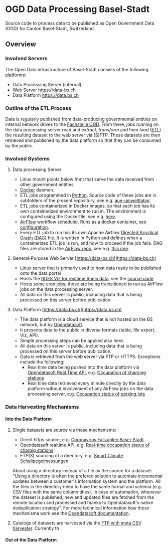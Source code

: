 # OGD Data Processing Basel-Stadt
Source code to process data to be published as Open Government Data (OGD) for Canton Basel-Stadt, Switzerland

## Overview
### Involved Servers
The Open Data infrastructure of Basel-Stadt consists of the following platforms:
- Data Processing Server (internal)
- Web Server https://data-bs.ch
- Data Platform  https://data.bs.ch

### Outline of the ETL Process
Data is regularly published from data-producing governmental entities on internal network drives to the [Fachstelle OGD](https://opendata.bs.ch). From there, jobs running on the data processing server read and _extract_, _transform_ and then _load_ ([ETL](https://en.wikipedia.org/wiki/Extract,_transform,_load)) the resulting dataset to the web server via (S)FTP. These datasets are then retrieved and published by the data platform so that they can be consumed by the public. 

### Involved Systems

1. Data processing Server
    - Linux mount points below /mnt that serve the data received from other government entities
    - [Docker](https://en.wikipedia.org/wiki/Docker_(software)) daemon.
    - ETL jobs programmed in [Python](https://en.wikipedia.org/wiki/Python_(programming_language)). Source code of these jobs are in subfolders of the present repository, see e.g. [aue-umweltlabor](https://github.com/opendatabs/data-processing/tree/master/aue_umweltlabor).
    - ETL jobs containerized in Docker images, so that each job has its own containerized environment to run in. The environment is configured using the Dockerfile, see e.g. [here](https://github.com/opendatabs/data-processing/blob/master/aue_umweltlabor/Dockerfile).  
    - [AirFlow](https://en.wikipedia.org/wiki/Apache_Airflow) workflow scheduler. Runs as a docker container, see [configuration](https://github.com/opendatabs/docker-airflow).  
    - Every ETL job to run has its own Apache Airflow [Directed Acyclical Graph (DAG)](https://en.wikipedia.org/wiki/Directed_acyclic_graph) file. It is written in Python and defines when a containerized ETL job is run, and how to proceed if the job fails. DAG files are stored in the [AirFlow repo](https://github.com/opendatabs/docker-airflow/tree/master/dags), see e.g. [this one](https://github.com/opendatabs/docker-airflow/blob/master/dags/aue-umweltlabor.py).
    
1. General-Purpose Web Server [https://data-bs.ch](https://data-bs.ch)
    - Linux server that is primarly used to host data ready to be published onto the data portal
    - Hosts the [RUES Viz for realtime Rhein data](https://rues.data-bs.ch/onlinedaten/onlinedaten.html), see the [source code](https://github.com/opendatabs/data-bs.ch/tree/master/public_html/rues/onlinedaten). 
    - Hosts [some cron jobs](https://github.com/opendatabs/data-bs.ch/tree/master/cronjobs), those are being trainsitioned to run as AirFlow jobs on the data processing server. 
    - All data on this server is public, including data that is being processed on this server before publication.  

1. Data Platform [https://data.bs.ch](https://data.bs.ch)
    - The data platform is a cloud service that is not hosted on the BS network, but by [Opendatasoft](https://opendatasoft.com). 
    - It presents data to the public in diverse formats (table, file export, Viz, 
    API).
    - Simple processing steps can be applied also here. 
    - All data on this server is public, including data that is being processed on this server before publication.  
    - Data is retrieved from the web server via FTP or HTTPS. Exceptions include the following: 
        - Real time data being pushed into the data platform via [Opendatasoft Real Time API](https://help.opendatasoft.com/platform/en/publishing_data/03_scheduling_updates/scheduling_updates.html#pushing-real-time-data), e.g. [Occupation of charging stations](https://data.bs.ch/explore/dataset/100004)
        - Real time data retrieved every minute directly by the data platform without involvement of any AirFlow jobs on the data processing server, e.g. [Occupation status of parking lots](https://data.bs.ch/explore/dataset/100088)
    
 ### Data Harvesting Mechanisms
 #### Into the Data Platform
 
 1. Single datasets are source via these mechanisms: : 
    - Direct https source, e.g. [Coronavirus Fallzahlen Basel-Stadt](https://data.bs.ch/explore/dataset/100073)
    - Opendatasoft realtime API, e.g. [Real-time occupation status of chargig stations](https://data.bs.ch/explore/dataset/100004)
    - FTP(S) sourcing of a directory, e.g. [Smart Climate Schallpegelmessungen](https://data.bs.ch/explore/dataset/100087)
 
     About using a directory instead of a file as the source for a dataset: "Using a directory is often the prefered solution to automate incremental updates between a customer's information system and the platform. All the files in the directory need to have the same format and schema (e.g. CSV files with the same column titles). In case of automation, whenever the dataset is published, new and updated files are fetched from the remote location and processed and thanks to Opendatasoft's native deduplication strategy". For more technical information how these mechanisma work see the [Opendatasoft documentation](https://help.opendatasoft.com/platform/en/publishing_data/01_creating_a_dataset/sourcing_data.html#sourcing-remote-data-via-a-url).
    
 1. Catalogs of datasets are harvested via the [FTP with meta CSV harvester](https://help.opendatasoft.com/platform/en/publishing_data/02_harvesting_a_catalog/harvesters/ftp_with_meta_csv.html). Currently th
 
 #### Out of the Data Platform